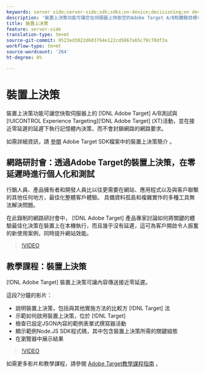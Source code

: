 ```yaml
---
keywords: server side;server-side;sdk;sdks;on-device;decisioning;on device;ondevice;zero latency;latency;near-zero;node.js
description: '裝置上決策功能可讓您在伺服器上快取您的Adobe Target A/B和體驗目標(XT)活動，並在接近零延遲的情況下執行記憶體內決策，而不會封鎖Adobe Target邊緣網路的網路要求。 '
title: 裝置上決策
feature: server-side
translation-type: tm+mt
source-git-commit: 9523ed3022d683764e122cd5867a65c79c70df3a
workflow-type: tm+mt
source-wordcount: '264'
ht-degree: 0%

---
```



# 裝置上決策

裝置上決策功能可讓您快取伺服器上的 [!DNL Adobe Target] A/B測試與 [!UICONTROL Experience Targeting][!DNL Adobe Target] (XT)活動，並在接近零延遲的延遲下執行記憶體內決策，而不會封鎖網路的網路要求。

如需詳細資訊，請 [參閱](https://adobetarget-sdks.gitbook.io/docs/on-device-decisioning/introduction-to-on-device-decisioning) Adobe Target SDK檔案中的裝置上決策簡介 *[](https://adobetarget-sdks.gitbook.io/docs/)*。

## 網路研討會：透過Adobe Target的裝置上決策，在零延遲時進行個人化和測試

行銷人員、產品擁有者和開發人員比以往更需要在網站、應用程式以及與客戶聯繫的其他任何地方，最佳化整體客戶體驗。 具備資料孤島和複雜實作的多種工具無法解決問題。

在此錄制的網路研討會中， [!DNL Adobe Target] 產品專家討論如何將關鍵的體驗最佳化決策在裝置上在本機執行，而且幾乎沒有延遲，這可為客戶開啟令人振奮的新使用案例，同時提升網站效能。

>[!VIDEO](https://video.tv.adobe.com/v/328148)

## 教學課程：裝置上決策

[!DNL Adobe Target] 裝置上決策可讓內容傳送接近零延遲。

這段7分鐘的影片：

* 說明裝置上決策，包括與其他實施方法的比較方 [!DNL Target] 法
* 示範如何啟用裝置上決策，位於 [!DNL Target]
* 檢查已設定JSON內容的範例表單式撰寫器活動
* 顯示範例Node.JS SDK程式碼，其中包含裝置上決策所需的關鍵組態
* 在瀏覽器中展示結果

>[!VIDEO](https://video.tv.adobe.com/v/329032)

如需更多影片和教學課程，請參閱 [Adobe Target教學課程指南](https://experienceleague.adobe.com/docs/target-learn/tutorials/overview.html) 。
